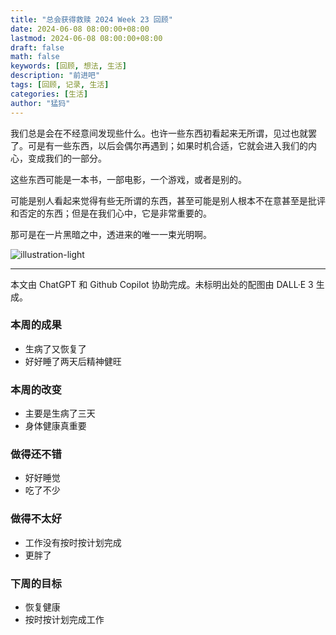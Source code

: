 ```yaml
---
title: "总会获得救赎 2024 Week 23 回顾"
date: 2024-06-08 08:00:00+08:00
lastmod: 2024-06-08 08:00:00+08:00
draft: false
math: false
keywords: [回顾, 想法, 生活]
description: "前进吧"
tags: [回顾, 记录, 生活]
categories: [生活]
author: "猛犸"
---
```


我们总是会在不经意间发现些什么。也许一些东西初看起来无所谓，见过也就罢了。可是有一些东西，以后会偶尔再遇到；如果时机合适，它就会进入我们的内心，变成我们的一部分。

这些东西可能是一本书，一部电影，一个游戏，或者是别的。

可能是别人看起来觉得有些无所谓的东西，甚至可能是别人根本不在意甚至是批评和否定的东西；但是在我们心中，它是非常重要的。

那可是在一片黑暗之中，透进来的唯一一束光明啊。

![illustration-light](https://1-1256632535.cos.ap-beijing.myqcloud.com/img/illustration-light.webp)

---

本文由 ChatGPT 和 Github Copilot 协助完成。未标明出处的配图由 DALL·E 3 生成。

### 本周的成果

- 生病了又恢复了
- 好好睡了两天后精神健旺

### 本周的改变

- 主要是生病了三天
- 身体健康真重要

### 做得还不错

- 好好睡觉
- 吃了不少

### 做得不太好

- 工作没有按时按计划完成
- 更胖了

### 下周的目标

- 恢复健康
- 按时按计划完成工作

